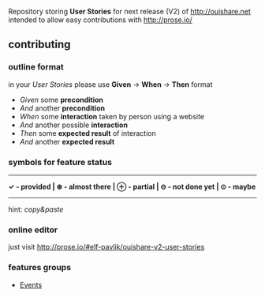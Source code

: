 Repository storing **User Stories** for next release (V2) of
http://ouishare.net intended to allow easy contributions with
http://prose.io/


## contributing


### outline format
in your *User Stories* please use **Given** -> **When** -> **Then** format

* *Given* some **precondition**
 * *And* another **precondition**
* *When* some **interaction** taken by person using a website
 * *And* another possible **interaction**
* *Then* some **expected result** of interaction
 * *And* another **expected result**

### symbols for feature status

---


**✓ - provided | ⊛ - almost there | ⊕ - partial | ⊝ - not done yet | ⊙ - maybe**

---

hint: *copy&paste*

### online editor
just visit http://prose.io/#elf-pavlik/ouishare-v2-user-stories


### features groups

* [Events](http://prose.io/#elf-pavlik/ouishare-v2-user-stories/edit/master/Events.md)
